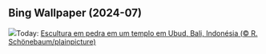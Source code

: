 ## Bing Wallpaper (2024-07)
![](https://www.bing.com/th?id=OHR.UbudBali_PT-BR6634868084_UHD.jpg&w=1000)Today: [Escultura em pedra em um templo em Ubud, Bali, Indonésia (© R. Schönebaum/plainpicture)](https://www.bing.com/th?id=OHR.UbudBali_PT-BR6634868084_UHD.jpg)